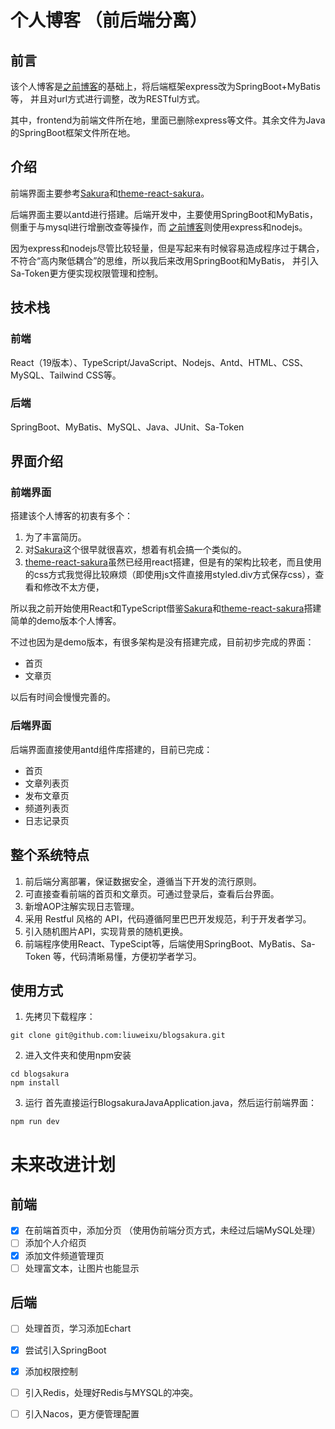 # 个人博客 （前后端分离）
## 前言
该个人博客是[之前博客](https://github.com/liuweixu/blogsakura)的基础上，将后端框架express改为SpringBoot+MyBatis等，
并且对url方式进行调整，改为RESTful方式。

其中，frontend为前端文件所在地，里面已删除express等文件。其余文件为Java的SpringBoot框架文件所在地。

## 介绍
前端界面主要参考[Sakura](https://2heng.xin/)和[theme-react-sakura](https://github.com/open-snail/theme-react-sakura)。

后端界面主要以antd进行搭建。后端开发中，主要使用SpringBoot和MyBatis，侧重于与mysql进行增删改查等操作，而
[之前博客](https://github.com/liuweixu/blogsakura)则使用express和nodejs。

因为express和nodejs尽管比较轻量，但是写起来有时候容易造成程序过于耦合，不符合“高内聚低耦合”的思维，所以我后来改用SpringBoot和MyBatis，
并引入Sa-Token更方便实现权限管理和控制。

## 技术栈
### 前端
React（19版本）、TypeScript/JavaScript、Nodejs、Antd、HTML、CSS、MySQL、Tailwind CSS等。
### 后端
SpringBoot、MyBatis、MySQL、Java、JUnit、Sa-Token

## 界面介绍
### 前端界面
搭建该个人博客的初衷有多个：
1. 为了丰富简历。
2. 对[Sakura](https://2heng.xin/)这个很早就很喜欢，想着有机会搞一个类似的。
3. [theme-react-sakura](https://github.com/open-snail/theme-react-sakura)虽然已经用react搭建，但是有的架构比较老，而且使用的css方式我觉得比较麻烦（即使用js文件直接用styled.div方式保存css），查看和修改不太方便，

所以我之前开始使用React和TypeScript借鉴[Sakura](https://2heng.xin/)和[theme-react-sakura](https://github.com/open-snail/theme-react-sakura)搭建简单的demo版本个人博客。

不过也因为是demo版本，有很多架构是没有搭建完成，目前初步完成的界面：

- 首页
- 文章页

以后有时间会慢慢完善的。

### 后端界面
后端界面直接使用antd组件库搭建的，目前已完成：
- 首页
- 文章列表页
- 发布文章页
- 频道列表页
- 日志记录页

## 整个系统特点
1. 前后端分离部署，保证数据安全，遵循当下开发的流行原则。
2. 可直接查看前端的首页和文章页。可通过登录后，查看后台界面。
3. 新增AOP注解实现日志管理。
4. 采用 Restful 风格的 API，代码遵循阿里巴巴开发规范，利于开发者学习。
5. 引入随机图片API，实现背景的随机更换。
6. 前端程序使用React、TypeScipt等，后端使用SpringBoot、MyBatis、Sa-Token
等，代码清晰易懂，方便初学者学习。


## 使用方式
1. 先拷贝下载程序：
```
git clone git@github.com:liuweixu/blogsakura.git
```

2. 进入文件夹和使用npm安装
```
cd blogsakura
npm install
```

3. 运行
首先直接运行BlogsakuraJavaApplication.java，然后运行前端界面：
```
npm run dev
```

# 未来改进计划

## 前端
- [x] 在前端首页中，添加分页 （使用伪前端分页方式，未经过后端MySQL处理）
- [ ] 添加个人介绍页
- [x] 添加文件频道管理页
- [ ] 处理富文本，让图片也能显示

## 后端
- [ ] 处理首页，学习添加Echart
- [x] 尝试引入SpringBoot
- [x] 添加权限控制
- [ ] 引入Redis，处理好Redis与MYSQL的冲突。
- [ ] 引入Nacos，更方便管理配置



